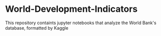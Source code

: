 # World-Development-Indicators
This repository containts jupyter notebooks that analyze the World Bank's database, formatted by Kaggle
